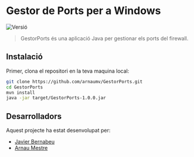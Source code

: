 # Gestor de Ports per a Windows

![Versió](https://img.shields.io/badge/version-1.0.0-blue.svg?cacheSeconds=2592000)


> GestorPorts és una aplicació Java per gestionar els ports del firewall.


## Instalació

Primer, clona el repositori en la teva maquina local:

```bash
git clone https://github.com/arnaumv/GestorPorts.git
cd GestorPorts
mvn install
java -jar target/GestorPorts-1.0.0.jar
```

## Desarrolladors

Aquest projecte ha estat desenvolupat per:

* [Javier Bernabeu](https://github.com/Jovaoo) 
* [Arnau Mestre](https://github.com/arnaumv) 

